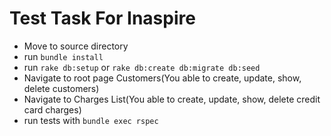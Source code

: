 # Test Task For Inaspire

- Move to source directory
- run `bundle install`
- run `rake db:setup` or `rake db:create db:migrate db:seed` 
- Navigate to root page Customers(You able to create, update, show, delete customers)
- Navigate to Charges List(You able to create, update, show, delete credit card charges)
- run tests with `bundle exec rspec`